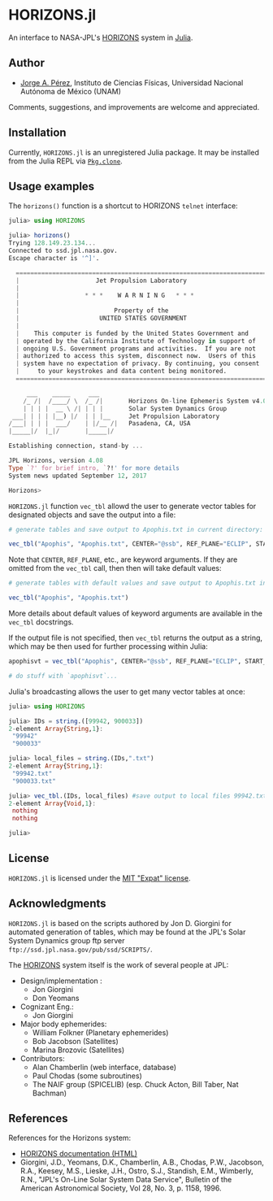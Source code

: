 # HORIZONS.jl

An interface to NASA-JPL's [HORIZONS](https://ssd.jpl.nasa.gov/?horizons) system in
[Julia](http://julialang.org).

## Author

- [Jorge A. Pérez](https://www.linkedin.com/in/perezhz),
Instituto de Ciencias Físicas, Universidad Nacional Autónoma de México (UNAM)

Comments, suggestions, and improvements are welcome and appreciated.

## Installation

Currently, `HORIZONS.jl` is an unregistered Julia package. It may be installed
from the Julia REPL via [`Pkg.clone`](https://docs.julialang.org/en/release-0.4/manual/packages/#installing-unregistered-packages).

## Usage examples

The `horizons()` function is a shortcut to HORIZONS `telnet` interface:

```julia
julia> using HORIZONS

julia> horizons()
Trying 128.149.23.134...
Connected to ssd.jpl.nasa.gov.
Escape character is '^]'.

  ======================================================================
  |                     Jet Propulsion Laboratory                      |
  |                                                                    |
  |                  * * *    W A R N I N G   * * *                    |
  |                                                                    |
  |                          Property of the                           |
  |                      UNITED STATES GOVERNMENT                      |
  |                                                                    |
  |    This computer is funded by the United States Government and     |
  | operated by the California Institute of Technology in support of   |
  | ongoing U.S. Government programs and activities.  If you are not   |
  | authorized to access this system, disconnect now.  Users of this   |
  | system have no expectation of privacy. By continuing, you consent  |
  |     to your keystrokes and data content being monitored.           |
  ======================================================================

     ___    _____     ___
    /_ /|  /____/ \  /_ /|       Horizons On-line Ephemeris System v4.08
    | | | |  __ \ /| | | |       Solar System Dynamics Group
 ___| | | | |__) |/  | | |__     Jet Propulsion Laboratory
/___| | | |  ___/    | |/__ /|   Pasadena, CA, USA
|_____|/  |_|/       |_____|/

Establishing connection, stand-by ...

JPL Horizons, version 4.08
Type `?' for brief intro, `?!' for more details
System news updated September 12, 2017

Horizons>
```

`HORIZONS.jl` function `vec_tbl` allowd the user to generate vector tables for 
designated objects and save the output into a file:

```julia
# generate tables and save output to Apophis.txt in current directory:

vec_tbl("Apophis", "Apophis.txt", CENTER="@ssb", REF_PLANE="ECLIP", START_TIME="2000-Jan-1 00:00"; STOP_TIME="2000-Jan-1 01:00", STEP_SIZE="1000", OUT_UNITS=2, CSV_FORMAT=true, VEC_TABLE=2)
```

Note that `CENTER`, `REF_PLANE`, etc., are keyword arguments. If they are omitted
from the `vec_tbl` call, then then will take default values:

```julia
# generate tables with default values and save output to Apophis.txt in current directory:

vec_tbl("Apophis", "Apophis.txt")
```

More details about default values of keyword arguments are available in the 
`vec_tbl` docstrings.

If the output file is not specified, then `vec_tbl` returns the output as a
string, which may be then used for further processing within Julia:

```julia
apophisvt = vec_tbl("Apophis", CENTER="@ssb", REF_PLANE="ECLIP", START_TIME="2000-Jan-1 00:00"; STOP_TIME="2000-Jan-1 01:00", STEP_SIZE="1000", OUT_UNITS=2, CSV_FORMAT=true, VEC_TABLE=2);

# do stuff with `apophisvt`...
```

Julia's broadcasting allows the user to get many vector tables at once:

```julia
julia> using HORIZONS

julia> IDs = string.([99942, 900033])
2-element Array{String,1}:
 "99942" 
 "900033"

julia> local_files = string.(IDs,".txt")
2-element Array{String,1}:
 "99942.txt" 
 "900033.txt"

julia> vec_tbl.(IDs, local_files) #save output to local files 99942.txt and 900033.txt in current folder
2-element Array{Void,1}:
 nothing
 nothing

julia>
```

## License

`HORIZONS.jl` is licensed under the [MIT "Expat" license](./LICENSE.md).

## Acknowledgments

`HORIZONS.jl` is based on the scripts authored by Jon D. Giorgini for automated
generation of tables, which may be
found at the JPL's Solar System Dynamics group ftp server
`ftp://ssd.jpl.nasa.gov/pub/ssd/SCRIPTS/`.

The [HORIZONS](https://ssd.jpl.nasa.gov/?horizons) system itself is the work of several people at JPL:

* Design/implementation :
  - Jon Giorgini
  - Don Yeomans
* Cognizant Eng.:
  - Jon Giorgini
* Major body ephemerides:
  - William Folkner (Planetary ephemerides)
  - Bob Jacobson    (Satellites)
  - Marina Brozovic (Satellites)
* Contributors:
  - Alan Chamberlin (web interface, database)
  - Paul Chodas     (some subroutines)
  - The NAIF group  (SPICELIB) (esp. Chuck Acton, Bill Taber, Nat Bachman)

## References

References for the Horizons system:

* [HORIZONS documentation (HTML)](https://ssd.jpl.nasa.gov/?horizons_doc)
* Giorgini, J.D., Yeomans, D.K., Chamberlin, A.B., Chodas, P.W.,
    Jacobson, R.A., Keesey, M.S., Lieske, J.H., Ostro, S.J.,
    Standish, E.M., Wimberly, R.N., "JPL's On-Line Solar System Data
    Service", Bulletin of the American Astronomical Society, Vol 28,
    No. 3, p. 1158, 1996.
